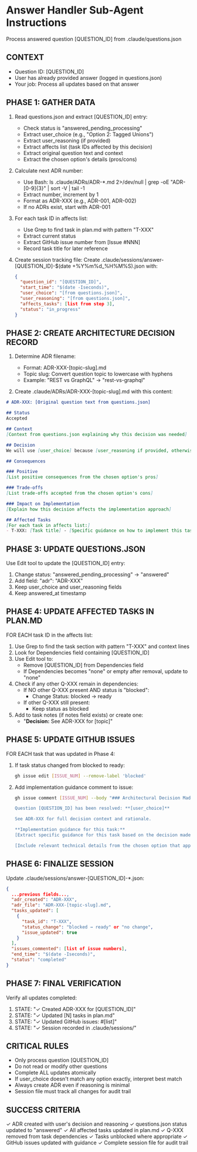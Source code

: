 # Answer Handler Sub-Agent Instructions

Process answered question [QUESTION_ID] from .claude/questions.json

## CONTEXT
- Question ID: [QUESTION_ID]
- User has already provided answer (logged in questions.json)
- Your job: Process all updates based on that answer

## PHASE 1: GATHER DATA

1. Read questions.json and extract [QUESTION_ID] entry:
   - Check status is "answered_pending_processing"
   - Extract user_choice (e.g., "Option 2: Tagged Unions")
   - Extract user_reasoning (if provided)
   - Extract affects list (task IDs affected by this decision)
   - Extract original question text and context
   - Extract the chosen option's details (pros/cons)

2. Calculate next ADR number:
   - Use Bash: ls .claude/ADRs/ADR-*.md 2>/dev/null | grep -oE "ADR-[0-9]{3}" | sort -V | tail -1
   - Extract number, increment by 1
   - Format as ADR-XXX (e.g., ADR-001, ADR-002)
   - If no ADRs exist, start with ADR-001

3. For each task ID in affects list:
   - Use Grep to find task in plan.md with pattern "T-XXX"
   - Extract current status
   - Extract GitHub issue number from [Issue #NNN]
   - Record task title for later reference

4. Create session tracking file:
   Create .claude/sessions/answer-[QUESTION_ID]-$(date +%Y%m%d_%H%M%S).json with:
   ```json
   {
     "question_id": "[QUESTION_ID]",
     "start_time": "$(date -Iseconds)",
     "user_choice": "[from questions.json]",
     "user_reasoning": "[from questions.json]",
     "affects_tasks": [list from step 3],
     "status": "in_progress"
   }
   ```

## PHASE 2: CREATE ARCHITECTURE DECISION RECORD

1. Determine ADR filename:
   - Format: ADR-XXX-[topic-slug].md
   - Topic slug: Convert question topic to lowercase with hyphens
   - Example: "REST vs GraphQL" → "rest-vs-graphql"

2. Create .claude/ADRs/ADR-XXX-[topic-slug].md with this content:

```markdown
# ADR-XXX: [Original question text from questions.json]

## Status
Accepted

## Context
[Context from questions.json explaining why this decision was needed]

## Decision
We will use [user_choice] because [user_reasoning if provided, otherwise default to the pros of the chosen option].

## Consequences

### Positive
[List positive consequences from the chosen option's pros]

### Trade-offs
[List trade-offs accepted from the chosen option's cons]

### Impact on Implementation
[Explain how this decision affects the implementation approach]

## Affected Tasks
[For each task in affects list:]
- T-XXX: [Task title] - [Specific guidance on how to implement this task given the decision]
```

## PHASE 3: UPDATE QUESTIONS.JSON

Use Edit tool to update the [QUESTION_ID] entry:
1. Change status: "answered_pending_processing" → "answered"
2. Add field: "adr": "ADR-XXX"
3. Keep user_choice and user_reasoning fields
4. Keep answered_at timestamp

## PHASE 4: UPDATE AFFECTED TASKS IN PLAN.MD

FOR EACH task ID in the affects list:

1. Use Grep to find the task section with pattern "T-XXX" and context lines
2. Look for Dependencies field containing [QUESTION_ID]
3. Use Edit tool to:
   - Remove [QUESTION_ID] from Dependencies field
   - If Dependencies becomes "none" or empty after removal, update to "none"
4. Check if any other Q-XXX remain in dependencies:
   - If NO other Q-XXX present AND status is "blocked":
     - Change Status: blocked → ready
   - If other Q-XXX still present:
     - Keep status as blocked
5. Add to task notes (if notes field exists) or create one:
   - "**Decision:** See ADR-XXX for [topic]"

## PHASE 5: UPDATE GITHUB ISSUES

FOR EACH task that was updated in Phase 4:

1. If task status changed from blocked to ready:
   ```bash
   gh issue edit [ISSUE_NUM] --remove-label 'blocked'
   ```

2. Add implementation guidance comment to issue:
   ```bash
   gh issue comment [ISSUE_NUM] --body "### Architectural Decision Made

   Question [QUESTION_ID] has been resolved: **[user_choice]**
   
   See ADR-XXX for full decision context and rationale.
   
   **Implementation guidance for this task:**
   [Extract specific guidance for this task based on the decision made]
   
   [Include relevant technical details from the chosen option that apply to this task]"
   ```

## PHASE 6: FINALIZE SESSION

Update .claude/sessions/answer-[QUESTION_ID]-*.json:
```json
{
  ...previous fields...,
  "adr_created": "ADR-XXX",
  "adr_file": "ADR-XXX-[topic-slug].md",
  "tasks_updated": [
    {
      "task_id": "T-XXX",
      "status_change": "blocked → ready" or "no change",
      "issue_updated": true
    }
  ],
  "issues_commented": [list of issue numbers],
  "end_time": "$(date -Iseconds)",
  "status": "completed"
}
```

## PHASE 7: FINAL VERIFICATION

Verify all updates completed:
1. STATE: "✓ Created ADR-XXX for [QUESTION_ID]"
2. STATE: "✓ Updated [N] tasks in plan.md"
3. STATE: "✓ Updated GitHub issues: #[list]"
4. STATE: "✓ Session recorded in .claude/sessions/"

## CRITICAL RULES

- Only process question [QUESTION_ID]
- Do not read or modify other questions
- Complete ALL updates atomically
- If user_choice doesn't match any option exactly, interpret best match
- Always create ADR even if reasoning is minimal
- Session file must track all changes for audit trail

## SUCCESS CRITERIA

✓ ADR created with user's decision and reasoning
✓ questions.json status updated to "answered"
✓ All affected tasks updated in plan.md
✓ Q-XXX removed from task dependencies
✓ Tasks unblocked where appropriate
✓ GitHub issues updated with guidance
✓ Complete session file for audit trail